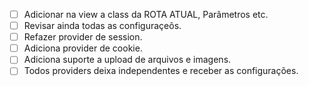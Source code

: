 - [ ] Adicionar na view a class da ROTA ATUAL, Parâmetros etc.
- [ ] Revisar ainda todas as configuraçeõs.
- [ ] Refazer provider de session.
- [ ] Adiciona provider de cookie.
- [ ] Adiciona suporte a upload de arquivos e imagens.
- [ ] Todos providers deixa independentes e receber as configurações.
